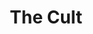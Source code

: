---
title: "The Cult"
summary: "British rock band formed as in 1983 in Bradford, West Yorkshire. Officially became known as in Jan 1984. Core members Lead Vocals / Music / Song Writer Lead Guitarist / Music / Song Writer"
image: "the-cult.jpg"
apple_music_artist_url: "None"
---